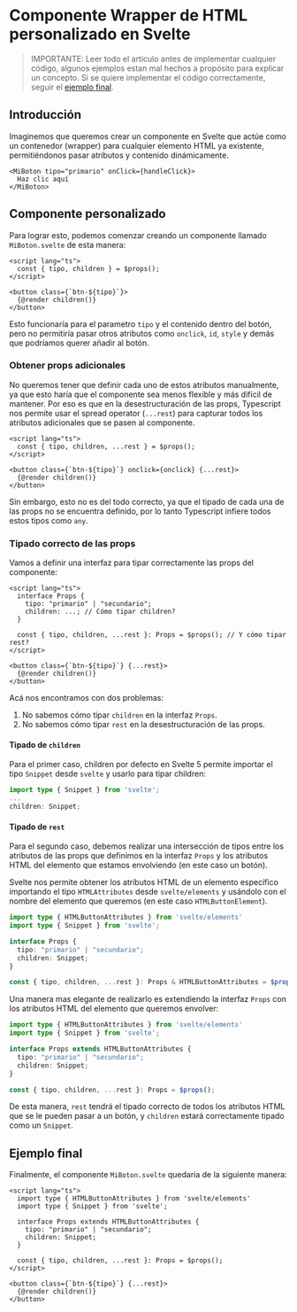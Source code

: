 # Componente Wrapper de HTML personalizado en Svelte

> IMPORTANTE: Leer todo el artículo antes de implementar cualquier código, algunos ejemplos estan mal hechos a propósito para explicar un concepto. Si se quiere implementar el código correctamente, seguir el [ejemplo final](#ejemplo-final).



## Introducción

Imaginemos que queremos crear un componente en Svelte que actúe como un contenedor (wrapper) para cualquier elemento HTML ya existente, permitiéndonos pasar atributos y contenido dinámicamente.

```svelte
<MiBoton tipo="primario" onClick={handleClick}>
  Haz clic aquí
</MiBoton>
```

## Componente personalizado

Para lograr esto, podemos comenzar creando un componente llamado `MiBoton.svelte` de esta manera:

```svelte
<script lang="ts">
  const { tipo, children } = $props();
</script>

<button class={`btn-${tipo}`}>
  {@render children()}
</button>
```

Esto funcionaría para el parametro `tipo` y el contenido dentro del botón, pero no permitiría pasar otros atributos como `onclick`, `id`, `style` y demás que podríamos querer añadir al botón.

### Obtener props adicionales

No queremos tener que definir cada uno de estos atributos manualmente, ya que esto haría que el componente sea menos flexible y más difícil de mantener. Por eso es que en la desestructuración de las props, Typescript nos permite usar el spread operator (`...rest`) para capturar todos los atributos adicionales que se pasen al componente.

```svelte
<script lang="ts">
  const { tipo, children, ...rest } = $props();
</script>

<button class={`btn-${tipo}`} onclick={onclick} {...rest}>
  {@render children()}
</button>
```

Sin embargo, esto no es del todo correcto, ya que el tipado de cada una de las props no se encuentra definido, por lo tanto Typescript infiere todos estos tipos como `any`.

### Tipado correcto de las props

Vamos a definir una interfaz para tipar correctamente las props del componente:

```svelte
<script lang="ts">
  interface Props {
    tipo: "primario" | "secundario";
    children: ...; // Cómo tipar children?
  }

  const { tipo, children, ...rest }: Props = $props(); // Y cómo tipar rest?
</script>

<button class={`btn-${tipo}`} {...rest}>
  {@render children()}
</button>
```

Acá nos encontramos con dos problemas:
1. No sabemos cómo tipar `children` en la interfaz `Props`.
2. No sabemos cómo tipar `rest` en la desestructuración de las props.

#### Tipado de `children`

Para el primer caso, children por defecto en Svelte 5 permite importar el tipo `Snippet` desde `svelte` y usarlo para tipar children:

```ts
import type { Snippet } from 'svelte';
... 
children: Snippet;
```

#### Tipado de `rest`

Para el segundo caso, debemos realizar una intersección de tipos entre los atributos de las props que definimos en la interfaz `Props` y los atributos HTML del elemento que estamos envolviendo (en este caso un botón).

Svelte nos permite obtener los atributos HTML de un elemento específico importando el tipo `HTMLAttributes` desde `svelte/elements` y usándolo con el nombre del elemento que queremos (en este caso `HTMLButtonElement`).

```ts
import type { HTMLButtonAttributes } from 'svelte/elements'
import type { Snippet } from 'svelte';

interface Props {
  tipo: "primario" | "secundario";
  children: Snippet;
}

const { tipo, children, ...rest }: Props & HTMLButtonAttributes = $props();
```

Una manera mas elegante de realizarlo es extendiendo la interfaz `Props` con los atributos HTML del elemento que queremos envolver:

```ts
import type { HTMLButtonAttributes } from 'svelte/elements'
import type { Snippet } from 'svelte';

interface Props extends HTMLButtonAttributes {
  tipo: "primario" | "secundario";
  children: Snippet;
}

const { tipo, children, ...rest }: Props = $props();
```

De esta manera, `rest` tendrá el tipado correcto de todos los atributos HTML que se le pueden pasar a un botón, y `children` estará correctamente tipado como un `Snippet`.

## Ejemplo final

Finalmente, el componente `MiBoton.svelte` quedaría de la siguiente manera:

```svelte
<script lang="ts">
  import type { HTMLButtonAttributes } from 'svelte/elements'
  import type { Snippet } from 'svelte';

  interface Props extends HTMLButtonAttributes {
    tipo: "primario" | "secundario";
    children: Snippet;
  }

  const { tipo, children, ...rest }: Props = $props();
</script>

<button class={`btn-${tipo}`} {...rest}>
  {@render children()}
</button>
```